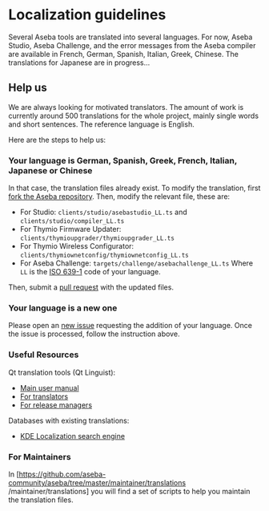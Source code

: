 # Localization guidelines

Several Aseba tools are translated into several languages.
For now, Aseba Studio, Aseba Challenge, and the error messages from the Aseba compiler are available in French, German, Spanish, Italian, Greek, Chinese.
The translations for Japanese are in progress…

## Help us

We are always looking for motivated translators.
The amount of work is currently around 500 translations for the whole project, mainly single words and short sentences.
The reference language is English.

Here are the steps to help us:

### Your language is German, Spanish, Greek, French, Italian, Japanese or Chinese

In that case, the translation files already exist.
To modify the translation, first [fork the Aseba repository](https://github.com/aseba-community/aseba#fork-destination-box).
Then, modify the relevant file, these are:
* For Studio: `clients/studio/asebastudio_LL.ts` and `clients/studio/compiler_LL.ts`
* For Thymio Firmware Updater: `clients/thymioupgrader/thymioupgrader_LL.ts`
* For Thymio Wireless Configurator: `clients/thymiownetconfig/thymiownetconfig_LL.ts`
* For Aseba Challenge: `targets/challenge/asebachallenge_LL.ts`
Where `LL` is the [ISO 639-1](https://en.wikipedia.org/wiki/List_of_ISO_639-1_codes) code of your language.

Then, submit a [pull request](https://help.github.com/articles/about-pull-requests/) with the updated files.

### Your language is a new one

Please open an [new issue](https://github.com/aseba-community/aseba/issues/new) requesting the addition of your language.
Once the issue is processed, follow the instruction above.

### Useful Resources

Qt translation tools (Qt Linguist):

* [Main user manual](http://qt-project.org/doc/qt-4.8/linguist-manual.html)
* [For translators](http://qt-project.org/doc/qt-4.8/linguist-translators.html)
* [For release managers](http://qt-project.org/doc/qt-4.8/linguist-manager.html)

Databases with existing translations:

* [KDE Localization search engine](http://i18n.kde.org/dictionary/search-translations.php)

### For Maintainers

In [https://github.com/aseba-community/aseba/tree/master/maintainer/translations /maintainer/translations] you will find a set of scripts to help you maintain the translation files.
